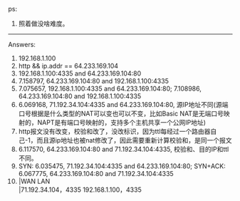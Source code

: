 ps:
1. 照着做没啥难度。

---
Answers:
1. 192.168.1.100
2. http && ip.addr == 64.233.169.104
3. 192.168.1.100:4335 and 64.233.169.104:80
4. 7.158797, 64.233.169.104:80 and 192.168.1.100:4335
5. 7.075657, 192.168.1.100:4335 and 64.233.169.104:80; 7.108986, 64.233.169.104:80 and 192.168.1.100:4335
6. 6.069168, 71.192.34.104:4335 and 64.233.169.104:80, 源IP地址不同(源端口号根据是什么类型的NAT可以变也可以不变，比如Basic NAT是无端口号映射的，NAPT是有端口号映射的，支持多个主机共享一个公网IP地址)
7. http报文没有改变，校验和改了，没改标识，因为ttl每经过一个路由器自己-1，而且源ip地址也被nat修改了，因此需要重新计算校验和，是同一个报文
8. 6.117570, 64.233.169.104:80 and 71.192.34.104:4335, 校验和、目的IP和ttl不同。
9. SYN: 6.035475, 71.192.34.104:4335 and 64.233.169.104:80; SYN+ACK: 6.067775, 64.233.169.104:80 and 71.192.34.104:4335
10. |WAN                    LAN                   
    |71.192.34.104，4335    192.168.1.100，4335   
    

